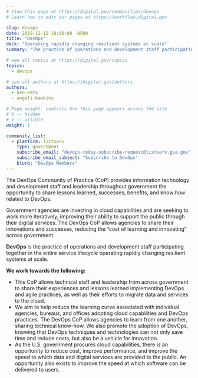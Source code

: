 ```yaml
---
# View this page at https://digital.gov/communities/devops
# Learn how to edit our pages at https://workflow.digital.gov

slug: devops
date: 2019-12-12 19:00:00 -0500
title: "DevOps"
deck: "Operating rapidly changing resilient systems at scale"
summary: "The practice of operations and development staff participating in the entire service lifecycle to operate rapidly changing resilient systems at scale."

# see all topics at https://digital.gov/topics
topics:
  - devops

# see all authors at https://digital.gov/authors
authors:
  - ken-kato
  - angeli-hawkins

# Page weight: controls how this page appears across the site
# 0 -- hidden
# 1 -- visible
weight: 1

community_list:
  - platform: listserv
    type: government
    subscribe_email: "devops-today-subscribe-request@listserv.gsa.gov"
    subscribe_email_subject: "Subscribe to DevOps"
    blurb: "DevOps Members"
---
```


The DevOps Community of Practice (CoP) provides information technology and development staff and leadership throughout government the opportunity to share lessons learned, successes, benefits, and know how related to DevOps.

Government agencies are investing in cloud capabilities and are seeking to work more iteratively, improving their ability to support the public through their digital services. The DevOps CoP allows agencies to share their innovations and successes, reducing the “cost of learning and innovating” across government.

**DevOps** is the practice of operations and development staff participating together in the entire service lifecycle operating rapidly changing resilient systems at scale.

**We work towards the following:**

- This CoP allows technical staff and leadership from across government to share their experiences and lessons learned implementing DevOps and agile practices, as well as their efforts to migrate data and services to the cloud.
- We aim to help reduce the learning curve associated with individual agencies, bureaus, and offices adopting cloud capabilities and DevOps practices. The DevOps CoP allows agencies to learn from one another, sharing technical know-how. We also promote the adoption of DevOps, knowing that DevOps techniques and technologies can not only save time and reduce costs, but also be a vehicle for innovation.
- As the U.S. government procures cloud capabilities, there is an opportunity to reduce cost, improve performance, and improve the speed to which data and digital services are provided to the public. An opportunity also exists to improve the speed at which software can be delivered to users.
